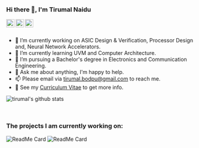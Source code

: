 ### Hi there 👋, I'm Tirumal Naidu

<a href="https://www.linkedin.com/in/tirumalnaidu/">
  <img align="left" alt="LinkdeIn" width="22px" src="https://cdn.jsdelivr.net/npm/simple-icons@v3/icons/linkedin.svg" />
</a>
<a href="https://twitter.com/tirumal_naidu">
  <img align="left" alt="Twitter" width="22px" src="https://cdn.jsdelivr.net/npm/simple-icons@v3/icons/twitter.svg" />
</a>
<a href="https://www.instagram.com/tirumal_naidu/">
  <img align="left" alt="Instagram" width="22px" src="https://cdn.jsdelivr.net/npm/simple-icons@v3/icons/instagram.svg" />
</a>
<br />
<br />

- 🔭 I’m currently working on ASIC Design & Verification, Processor Design and, Neural Network Accelerators.
- 🌱 I’m currently learning UVM and Computer Architecture.
- 💼 I’m pursuing a Bachelor's degree in Electronics and Communication Engineering.
- 💬 Ask me about anything, I'm happy to help.
- 📫 Please email via tirumal.bodpu@gmail.com to reach me.
- 📝 See my [Curriculum Vitae](https://drive.google.com/file/d/1yS8Cns-NaCVWgQp37xHZnJLdthL1KaYI/view?usp=sharing) to get more info.

![tirumal's github stats](https://github-readme-stats.vercel.app/api?username=tirumalnaidu&theme=graywhite&show_icons=true&hide_border=true)

<br />

### The projects I am currently working on:
![ReadMe Card](https://github-readme-stats.vercel.app/api/pin/?username=tirumalnaidu&repo=opencl-cnn-accelerator&theme=graywhite)
![ReadMe Card](https://github-readme-stats.vercel.app/api/pin/?username=tirumalnaidu&repo=pipelined-mips-processor&theme=graywhite)

<br />
